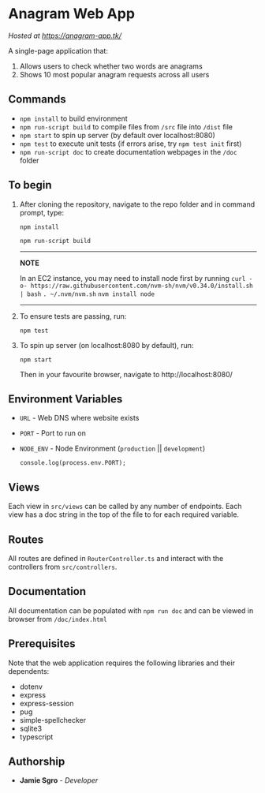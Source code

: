 # Anagram Web App

*Hosted at https://anagram-app.tk/*

A single-page application that: 

1. Allows users to check whether two words are anagrams
2. Shows 10 most popular anagram requests across all users

## Commands

- `npm install` to build environment
- `npm run-script build` to compile files from `/src` file into `/dist` file
- `npm start` to spin up server (by default over localhost:8080)
- `npm test` to execute unit tests (if errors arise, try `npm test init` first)
- `npm run-script doc` to create documentation webpages in the `/doc` folder

## To begin

1. After cloning the repository, navigate to the repo folder and in command prompt, type:

   `npm install`

   `npm run-script build`

   ---

   **NOTE**

   In an EC2 instance, you may need to install node first by running
   `curl -o- https://raw.githubusercontent.com/nvm-sh/nvm/v0.34.0/install.sh | bash`
   `. ~/.nvm/nvm.sh`
   `nvm install node`

   ---

   

2. To ensure tests are passing, run:

   `npm test`

3. To spin up server (on localhost:8080 by default), run:

   `npm start`

   Then in your favourite browser, navigate to http://localhost:8080/

## Environment Variables

- `URL` - Web DNS where website exists

- `PORT` - Port to run on

- `NODE_ENV` - Node Environment (`production` || `development`)

  `console.log(process.env.PORT);`

## Views

Each view in `src/views` can be called by any number of endpoints. Each view has a doc string in the top of the file to for each required variable.

## Routes

All routes are defined in `RouterController.ts` and interact with the controllers from `src/controllers`.

## Documentation

All documentation can be populated with `npm run doc` and can be viewed in browser from `/doc/index.html`

## Prerequisites

Note that the web application requires the following libraries and their dependents:

- dotenv
- express
- express-session
- pug
- simple-spellchecker
- sqlite3
- typescript

## Authorship

- **Jamie Sgro** - *Developer*